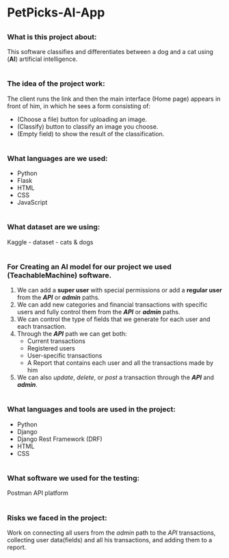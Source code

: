# PetPicks-AI-App
##
##
### What is this project about:
This software classifies and differentiates between a dog and a cat using (**AI**) artificial intelligence.

#
### The idea of the project work:
The client runs the link and then the main interface (Home page) appears in front of him, in which he sees a form consisting of:
 - (Choose a file) button for uploading an image.
 - (Classify) button to classify an image you choose.
 - (Empty field) to show the result of the classification.

#
### What languages are we used:
- Python
- Flask
- HTML
- CSS
- JavaScript
#
### What dataset are we using:
Kaggle - dataset - cats & dogs
#
### For Creating an AI model for our project we used (**TeachableMachine**) software.












1. We can add a **super user** with special permissions or add a **regular user** from the **_API_** or **_admin_** paths.
2. We can add new categories and financial transactions with specific users and fully control them from the **_API_** or **_admin_** paths.
3. We can control the type of fields that we generate for each user and each transaction.
4. Through the _**API**_ path we can get both:
   - Current transactions
   - Registered users
   - User-specific transactions
   - A Report that contains each user and all the transactions made by him
5. We can also _update_, _delete_, or _post_ a transaction through the _**API**_ and _**admin**_.

#
### What languages and tools are used in the project:
- Python
- Django 
- Django Rest Framework (DRF)
- HTML
- CSS

#
### What software we used for the testing:
Postman API platform

#
### Risks we faced in the project:
Work on connecting all users from the _admin_ path to the _API_ transactions, collecting user data(fields) and all his transactions, and adding them to a report.
   
